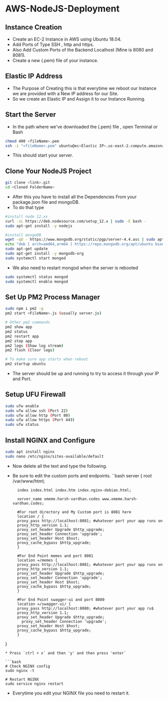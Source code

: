 # AWS-NodeJS-Deployment

## Instance Creation

* Create an EC-2 Instance in AWS using Ubuntu 18.04.
* Add Ports of Type SSH , http and https.
* Also Add Custom Ports of the Backend Localhost (Mine is 8080 and 8081).
* Create a new (.pem) file of your instance.

## Elastic IP Address

* The Purpose of Creating this is that everytime we reboot our Instance we are provided with a New IP address for our Site.
* So we create an Elastic IP and Assign it to our Instance Running.

## Start the Server

* In the path where we've downloaded the (.pem) file , open Terminal or Bash 

```bash
chmod 400 <fileName>.pem
ssh -i "<fileName>.pem" ubuntu@ec<Elastic IP>.us-east-2.compute.amazonaws.com
```

* This should start your server.

## Clone Your NodeJS Project

```bash
git clone <link>.git
cd <Cloned FolderName>
```

* After this you have to install all the Dependencies From your package.json file and mongoDB.
* To do that type

```bash
#install node 12.xx
curl -sL https://deb.nodesource.com/setup_12.x | sudo -E bash -
sudo apt-get install -y nodejs

#install mongoDB
wget -qO - https://www.mongodb.org/static/pgp/server-4.4.asc | sudo apt-key add -
echo "deb [ arch=amd64,arm64 ] https://repo.mongodb.org/apt/ubuntu bionic/mongodb-org/4.4 multiverse" | sudo tee /etc/apt/sources.list.d/mongodb-org-4.4.list
sudo apt-get update
sudo apt-get install -y mongodb-org
sudo systemctl start mongod
```

* We also need to restart mongod when the server is rebooted 

```bash
sudo systemctl status mongod
sudo systemctl enable mongod
```

## Set Up PM2 Process Manager

```bash
sudo npm i pm2 -g
pm2 start <FileName>.js (usually server.js)

# Other pm2 commands
pm2 show app
pm2 status
pm2 restart app
pm2 stop app
pm2 logs (Show log stream)
pm2 flush (Clear logs)

# To make sure app starts when reboot
pm2 startup ubuntu
```

* The server should be up and running to try to access it through your IP and Port.

## Setup UFU Firewall

```bash
sudo ufw enable
sudo ufw allow ssh (Port 22)
sudo ufw allow http (Port 80)
sudo ufw allow https (Port 443)
sudo ufw status
```

## Install NGINX and Configure

```bash
sudo apt install nginx
sudo nano /etc/nginx/sites-available/default
```
* Now delete all the text and type the following.
* Be sure to edit the custom ports and endpoints.
``bash
server {
        root /var/www/html;

        index index.html index.htm index.nginx-debian.html;

        server_name xmeme.harsh-vardhan.codes www.xmeme.harsh-vardhan.codes;

        #For root directory and My Custom port is 8081 here
        location / {
        proxy_pass http://localhost:8081; #whatever port your app runs on
        proxy_http_version 1.1;
        proxy_set_header Upgrade $http_upgrade;
        proxy_set_header Connection 'upgrade';
        proxy_set_header Host $host;
        proxy_cache_bypass $http_upgrade;
        }

        #For End Point memes and port 8081
        location =/memes {
        proxy_pass http://localhost:8081; #whatever port your app runs on
        proxy_http_version 1.1;
        proxy_set_header Upgrade $http_upgrade;
        proxy_set_header Connection 'upgrade';
        proxy_set_header Host $host;
        proxy_cache_bypass $http_upgrade;
        }
        
        #For End Point swagger-ui and port 8080
        location =/swagger-ui/ {
        proxy_pass http://localhost:8080; #whatever port your app ru$
        proxy_http_version 1.1;
        proxy_set_header Upgrade $http_upgrade;
	      proxy_set_header Connection 'upgrade';
        proxy_set_header Host $host;
        proxy_cache_bypass $http_upgrade;
        }
}
```
* Press `ctrl + x` and then 'y' and then press 'enter`

```bash
# Check NGINX config
sudo nginx -t

# Restart NGINX
sudo service nginx restart
```

* Everytime you edit your NGINX file you need to restart it.



